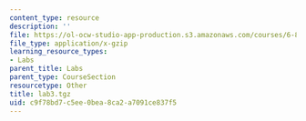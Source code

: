 ```yaml
---
content_type: resource
description: ''
file: https://ol-ocw-studio-app-production.s3.amazonaws.com/courses/6-824-distributed-computer-systems-engineering-spring-2006/c9f78bd7c5ee0bea8ca2a7091ce837f5_lab3.tgz
file_type: application/x-gzip
learning_resource_types:
- Labs
parent_title: Labs
parent_type: CourseSection
resourcetype: Other
title: lab3.tgz
uid: c9f78bd7-c5ee-0bea-8ca2-a7091ce837f5
---
```

